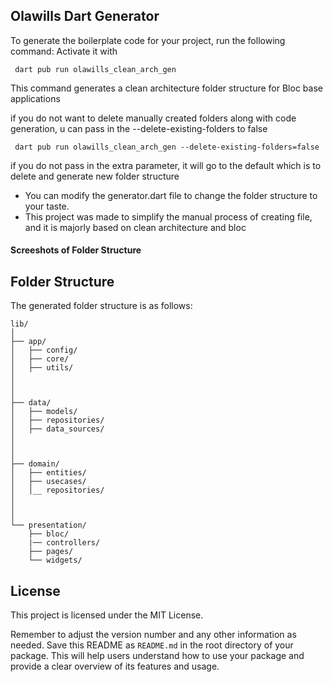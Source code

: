 ## Olawills Dart Generator

To generate the boilerplate code for your project, run the following command: 
Activate it with
```shell
 dart pub run olawills_clean_arch_gen
```
This command generates a clean architecture folder structure for Bloc base applications

if you do not want to delete manually created folders along with code generation, u can pass in the --delete-existing-folders to false
```shell
 dart pub run olawills_clean_arch_gen --delete-existing-folders=false
```
if you do not pass in the extra parameter, it will go to the default which is to delete and generate new folder structure


- You can modify the generator.dart file to change the folder structure to your taste.
- This project was made to simplify the manual process of creating file, and it is majorly based on clean architecture and bloc

#### Screeshots of Folder Structure

## Folder Structure

The generated folder structure is as follows:

```
lib/
│
├── app/
│   ├── config/
│   ├── core/
│   ├── utils/
│   
│   
│
├── data/
│   ├── models/
│   ├── repositories/
│   ├── data_sources/
│      
│      
│
├── domain/
│   ├── entities/
│   ├── usecases/
│   │__ repositories/
│    
│   
│      
└── presentation/
    ├── bloc/
    |── controllers/
    ├── pages/
    └── widgets/   

```

## License

This project is licensed under the MIT License.

Remember to adjust the version number and any other information as needed. Save this README as `README.md` in the root directory of your package. This will help users understand how to use your package and provide a clear overview of its features and usage.